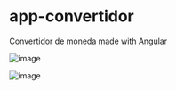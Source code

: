 # app-convertidor
Convertidor de moneda made with Angular

![image](https://user-images.githubusercontent.com/64493715/136109901-46c78c7b-87d8-4fb7-bc64-cdfb6d99a4e6.png)


![image](https://user-images.githubusercontent.com/64493715/136109822-6d94d756-f6bf-43ea-a7fd-eacc5549ec7f.png)


